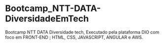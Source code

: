 # Bootcamp_NTT-DATA-DiversidadeEmTech
Bootcamp NTT DATA Diversidade tech, Executado pela plataforma DIO com foco em FRONT-END ; HTML, CSS, JAVASCRIPT, ANGULAR e AWS.
